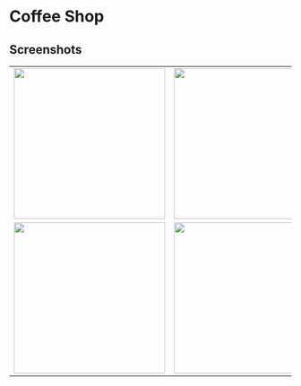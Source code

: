 
# Coffee Shop
## Screenshots

 <table>
  <tr>
    <td><img src="https://user-images.githubusercontent.com/93468997/219608774-0104ec9d-b917-4b25-99ad-6a510339720a.jpg" width=270></td>
    <td><img src="https://user-images.githubusercontent.com/93468997/219608755-2f2e0e41-1a1c-4022-9df3-0ebb4dbfdb9e.jpg" width=270></td>
  </tr>

  <tr>
     <td><img src="https://user-images.githubusercontent.com/93468997/219608746-95e03b1d-f7ec-4882-89c8-df49ff828945.jpg" width=270></td>
    <td><img src="https://user-images.githubusercontent.com/93468997/219608769-63cc2d77-103d-405d-b690-25747ba3eedc.jpg" width=270></td>
  </tr>

</table>









